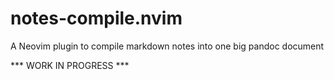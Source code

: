 # notes-compile.nvim

A Neovim plugin to compile markdown notes into one big pandoc document

*** WORK IN PROGRESS ***
